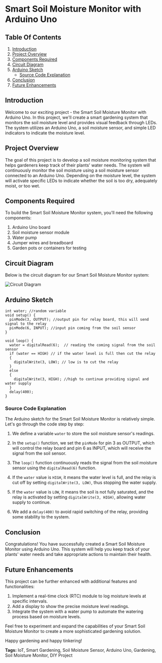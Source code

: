 # Smart Soil Moisture Monitor with Arduino Uno

## Table Of Contents

1. [Introduction](#introduction)
2. [Project Overview](#project-overview)
3. [Components Required](#components-required)
4. [Circuit Diagram](#circuit-diagram)
5. [Arduino Sketch](#arduino-sketch)
   - [Source Code Explanation](#source-code-explanation)
6. [Conclusion](#conclusion)
7. [Future Enhancements](#future-enhancements)

## Introduction <a name="introduction"></a>

Welcome to our exciting project - the Smart Soil Moisture Monitor with Arduino Uno. In this project, we'll create a smart gardening system that monitors the soil moisture level and provides visual feedback through LEDs. The system utilizes an Arduino Uno, a soil moisture sensor, and simple LED indicators to indicate the moisture level.

## Project Overview <a name="project-overview"></a>

The goal of this project is to develop a soil moisture monitoring system that helps gardeners keep track of their plants' water needs. The system will continuously monitor the soil moisture using a soil moisture sensor connected to an Arduino Uno. Depending on the moisture level, the system will activate specific LEDs to indicate whether the soil is too dry, adequately moist, or too wet.

## Components Required <a name="components-required"></a>

To build the Smart Soil Moisture Monitor system, you'll need the following components:

1. Arduino Uno board
2. Soil moisture sensor module
3. Water pump
4. Jumper wires and breadboard
5. Garden pots or containers for testing

## Circuit Diagram <a name="circuit-diagram"></a>

Below is the circuit diagram for our Smart Soil Moisture Monitor system:

![Circuit Diagram](https://your-image-link-here)

## Arduino Sketch <a name="arduino-sketch"></a>

```arduino
int water; //random variable  
void setup() { 
  pinMode(3, OUTPUT); //output pin for relay board, this will send signal to the relay 
  pinMode(6, INPUT); //input pin coming from the soil sensor 
} 
 
void loop() {  
  water = digitalRead(6);  // reading the coming signal from the soil sensor 
  if (water == HIGH) // if the water level is full then cut the relay  
  { 
    digitalWrite(3, LOW); // low is to cut the relay 
  } 
  else 
  { 
    digitalWrite(3, HIGH); //high to continue providing signal and water supply 
  } 
  delay(400);  
}
```

### Source Code Explanation <a name="source-code-explanation"></a>

The Arduino sketch for the Smart Soil Moisture Monitor is relatively simple. Let's go through the code step by step:

1. We define a variable `water` to store the soil moisture sensor's readings.

2. In the `setup()` function, we set the `pinMode` for pin 3 as OUTPUT, which will control the relay board and pin 6 as INPUT, which will receive the signal from the soil sensor.

3. The `loop()` function continuously reads the signal from the soil moisture sensor using the `digitalRead(6)` function.

4. If the `water` value is `HIGH`, it means the water level is full, and the relay is cut off by setting `digitalWrite(3, LOW)`, thus stopping the water supply.

5. If the `water` value is `LOW`, it means the soil is not fully saturated, and the relay is activated by setting `digitalWrite(3, HIGH)`, allowing water supply to continue.

6. We add a `delay(400)` to avoid rapid switching of the relay, providing some stability to the system.

## Conclusion <a name="conclusion"></a>

Congratulations! You have successfully created a Smart Soil Moisture Monitor using Arduino Uno. This system will help you keep track of your plants' water needs and take appropriate actions to maintain their health.

## Future Enhancements <a name="future-enhancements"></a>

This project can be further enhanced with additional features and functionalities:

1. Implement a real-time clock (RTC) module to log moisture levels at specific intervals.
2. Add a display to show the precise moisture level readings.
3. Integrate the system with a water pump to automate the watering process based on moisture levels.

Feel free to experiment and expand the capabilities of your Smart Soil Moisture Monitor to create a more sophisticated gardening solution.

Happy gardening and happy tinkering!

**Tags:** IoT, Smart Gardening, Soil Moisture Sensor, Arduino Uno, Gardening, Soil Moisture Monitor, DIY Project
